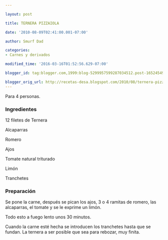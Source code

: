 ```yaml
---

layout: post

title: TERNERA PIZZAIOLA

date: '2010-08-09T02:41:00.001-07:00'

author: Smurf Dad

categories:
- Carnes y derivados

modified_time: '2016-03-16T01:52:56.629-07:00'

blogger_id: tag:blogger.com,1999:blog-5299957599287034512.post-1652454964521234728

blogger_orig_url: http://recetas-desa.blogspot.com/2010/08/ternera-pizzaiola.html
---
```


Para 4 personas.

<h3>Ingredientes</h3>

12 filetes de Ternera

Alcaparras

Romero

Ajos

Tomate natural triturado

Limón

Tranchetes

<h3>Preparación</h3>

Se pone la carne, después se pican los ajos, 3 o 4 ramitas de romero, las alcaparras, el tomate y se le exprime un limón.

Todo esto a fuego lento unos 30 minutos.

Cuando la carne esté hecha se introducen los tranchetes hasta que se fundan. La ternera a ser posible que sea para rebozar, muy finita.